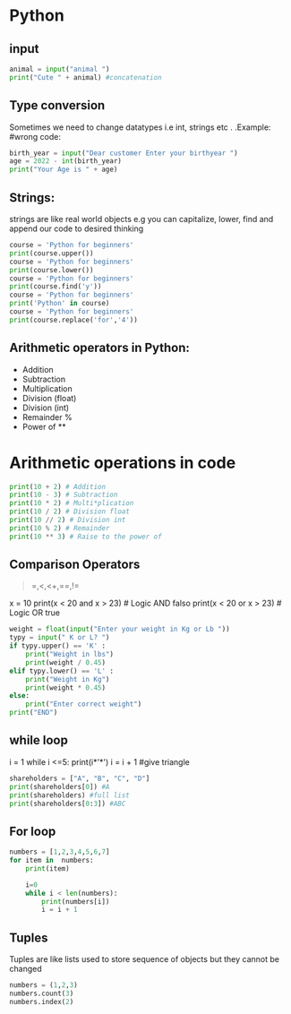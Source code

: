 # Python

## input

```python
animal = input("animal ")
print("Cute " + animal) #concatenation
```

## Type conversion
Sometimes we need to change datatypes i.e int, strings etc . .Example: #wrong code:

```python 
birth_year = input("Dear customer Enter your birthyear ")
age = 2022 - int(birth_year)
print("Your Age is " + age)
```

## Strings:
strings are like real world objects e.g you can capitalize, lower, find and append our code to desired thinking
```python
course = 'Python for beginners'
print(course.upper())
course = 'Python for beginners'
print(course.lower())
course = 'Python for beginners'
print(course.find('y'))
course = 'Python for beginners'
print('Python' in course)
course = 'Python for beginners'
print(course.replace('for','4'))
```

## Arithmetic operators in Python:
* Addition 
* Subtraction 
* Multiplication 
* Division (float)
* Division (int) 
* Remainder % 
* Power of **

# Arithmetic operations in code
```python
print(10 + 2) # Addition
print(10 - 3) # Subtraction
print(10 * 2) # Multi*plication
print(10 / 2) # Division float
print(10 // 2) # Division int
print(10 % 2) # Remainder
print(10 ** 3) # Raise to the power of
```

## Comparison Operators
>=,<,<+,==,!=

x = 10
print(x < 20 and x > 23) # Logic AND falso
print(x < 20 or x > 23) # Logic OR true


```python
weight = float(input("Enter your weight in Kg or Lb "))
typy = input(" K or L? ")
if typy.upper() == 'K' :
    print("Weight in lbs")
    print(weight / 0.45)
elif typy.lower() == 'L' :
    print("Weight in Kg")
    print(weight * 0.45)
else:
    print("Enter correct weight")
print("END")
```

## while loop
i = 1
while i <=5:
    print(i*'*')
    i = i + 1  #give triangle
    
```python
shareholders = ["A", "B", "C", "D"]
print(shareholders[0]) #A
print(shareholders) #full list
print(shareholders[0:3]) #ABC
```
## For loop
```python
numbers = [1,2,3,4,5,6,7]
for item in  numbers:
    print(item)

    i=0
    while i < len(numbers):
        print(numbers[i])
        i = i + 1
```

## Tuples
Tuples are like lists used to store sequence of objects but they cannot be changed
```python
numbers = (1,2,3)
numbers.count(3)
numbers.index(2)
```















